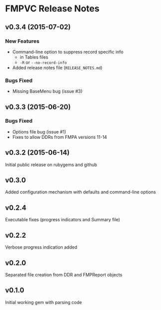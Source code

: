 # FMPVC Release Notes

## v0.3.4 (2015-07-02)

### New Features

- Command-line option to suppress record specific info
  - in Tables files
  - `-R` or `--no-record-info`
- Added release notes file (`RELEASE_NOTES.md`)

### Bugs Fixed

- Missing BaseMenu bug (issue #3)

## v0.3.3 (2015-06-20)

### Bugs Fixed

- Options file bug (issue #1)
- Fixes to allow DDRs from FMPA versions 11-14

## v0.3.2 (2015-06-14)

Initial public release on rubygems and github

## v0.3.0 

Added configuration mechanism with defaults and command-line options

## v0.2.4 

Executable fixes (progress indicators and Summary file)

## v0.2.2 

Verbose progress indication added

## v0.2.0 

Separated file creation from DDR and FMPReport objects

## v0.1.0 

Initial working gem with parsing code

